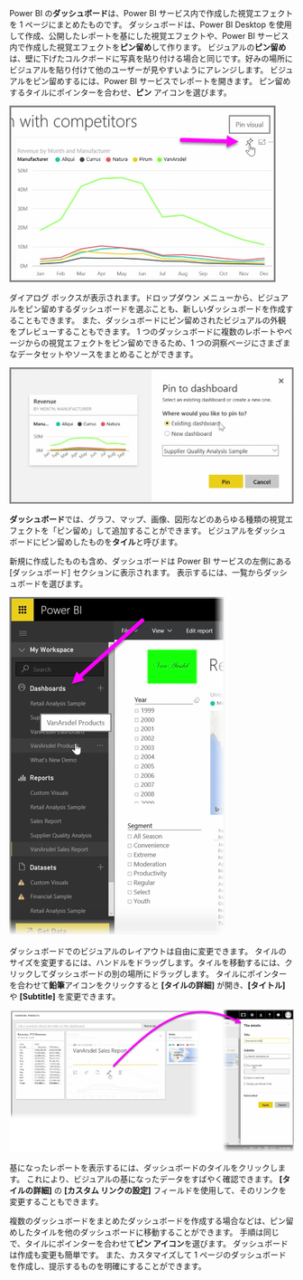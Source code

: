 Power BI の**ダッシュボード**は、Power BI サービス内で作成した視覚エフェクトを 1 ページにまとめたものです。 ダッシュボードは、Power BI Desktop を使用して作成、公開したレポートを基にした視覚エフェクトや、Power BI サービス内で作成した視覚エフェクトを**ピン留め**して作ります。 ビジュアルの**ピン留め**は、壁に下げたコルクボードに写真を貼り付ける場合と同じです。好みの場所にビジュアルを貼り付けて他のユーザーが見やすいようにアレンジします。 ビジュアルをピン留めするには、Power BI サービスでレポートを開きます。 ピン留めするタイルにポインターを合わせ、**ピン** アイコンを選びます。

![](media/4-2-create-configure-dashboards/4-2_1.png)

ダイアログ ボックスが表示されます。ドロップダウン メニューから、ビジュアルをピン留めするダッシュボードを選ぶことも、新しいダッシュボードを作成することもできます。 また、ダッシュボードにピン留めされたビジュアルの外観をプレビューすることもできます。 1 つのダッシュボードに複数のレポートやページからの視覚エフェクトをピン留めできるため、1 つの洞察ページにさまざまなデータセットやソースをまとめることができます。

![](media/4-2-create-configure-dashboards/4-2_2.png)

**ダッシュボード**では、グラフ、マップ、画像、図形などのあらゆる種類の視覚エフェクトを「ピン留め」して追加することができます。 ビジュアルをダッシュボードにピン留めしたものを**タイル**と呼びます。

新規に作成したものも含め、ダッシュボードは Power BI サービスの左側にある [ダッシュボード] セクションに表示されます。 表示するには、一覧からダッシュボードを選びます。

![](media/4-2-create-configure-dashboards/4-2_3.png)

ダッシュボードでのビジュアルのレイアウトは自由に変更できます。 タイルのサイズを変更するには、ハンドルをドラッグします。タイルを移動するには、クリックしてダッシュボードの別の場所にドラッグします。 タイルにポインターを合わせて**鉛筆**アイコンをクリックすると **[タイルの詳細]** が開き、**[タイトル]** や **[Subtitle]** を変更できます。

![](media/4-2-create-configure-dashboards/4-2_4.png)

基になったレポートを表示するには、ダッシュボードのタイルをクリックします。 これにより、ビジュアルの基になったデータをすばやく確認できます。 **[タイルの詳細]** の **[カスタム リンクの設定]** フィールドを使用して、そのリンクを変更することもできます。

複数のダッシュボードをまとめたダッシュボードを作成する場合などは、ピン留めしたタイルを他のダッシュボードに移動することができます。 手順は同じで、タイルにポインターを合わせて**ピン アイコン**を選びます。 ダッシュボードは作成も変更も簡単です。 また、カスタマイズして 1 ページのダッシュボードを作成し、提示するものを明確にすることができます。

